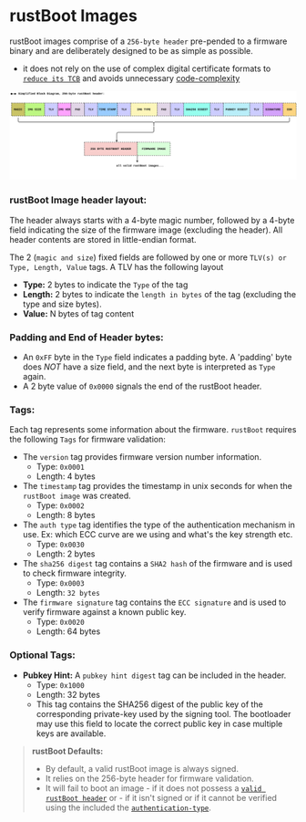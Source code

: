 # rustBoot Images

rustBoot images comprise of a `256-byte header` pre-pended to a firmware binary and are deliberately designed to be as simple as possible. 

- it does not rely on the use of complex digital certificate formats to [`reduce its TCB`](../index.md#trusted-computing-base) and avoids unnecessary [code-complexity](../index.md#complexity--boot-time)

![rustBoot_header](https://github.com/imrank03/rustBoot-book-diagrams/blob/main/rustBoot_header.svg?raw=true "Simplified Block Diagram, 256 byte rustBoot header")

### rustBoot Image header layout:

The header always starts with a 4-byte magic number, followed by a 4-byte field indicating the size of the firmware image (excluding the header). All header contents are stored in little-endian format.

The 2 (`magic and size`) fixed fields are followed by one or more `TLV(s) or Type, Length, Value` tags. A TLV has the following layout

- **Type:** 2 bytes to indicate the `Type` of the tag
- **Length:** 2 bytes to indicate the `length in bytes` of the tag (excluding the type and size bytes).
- **Value:** N bytes of tag content

### Padding and End of Header bytes:

- An `0xFF` byte in the `Type` field indicates a padding byte. A 'padding' byte does *NOT* have a size field, and the next byte is interpreted as `Type` again.
- A 2 byte value of `0x0000` signals the end of the rustBoot header. 

### Tags: 

Each tag represents some information about the firmware. `rustBoot` requires the following `Tags` for firmware validation:

- The `version` tag provides firmware version number information.
    - Type: `0x0001`
    - Length: 4 bytes
- The `timestamp` tag provides the timestamp in unix seconds for when the `rustBoot image` was created.
    - Type: `0x0002`
    - Length: 8 bytes
- The `auth type` tag identifies the type of the authentication mechanism in use. Ex: which ECC curve are we using and what's the key strength etc.
    - Type: `0x0030`
    - Length: 2 bytes
- The `sha256 digest` tag contains a `SHA2 hash` of the firmware and is used to check firmware integrity.
    - Type: `0x0003`
    - Length: `32 bytes`
- The `firmware signature` tag contains the `ECC signature` and is used to verify firmware against a known public key.
    - Type: `0x0020`
    - Length: 64 bytes


### Optional Tags:

- **Pubkey Hint:** A `pubkey hint digest` tag can be included in the header.
    - Type: `0x1000`
    - Length: 32 bytes
    - This tag contains the SHA256 digest of the public key of the corresponding private-key used by the signing tool. The bootloader may use this field to locate the correct public key in case multiple keys are available.

> **rustBoot Defaults:** 
> - By default, a valid rustBoot image is always signed.
> - It relies on the 256-byte header for firmware validation.
> - It will fail to boot an image
    - if it does not possess a [`valid rustBoot header`](images.md#rustboot-images) or
    - if it isn't signed or if it cannot be verified using the included the [`authentication-type`](images.md#tags).